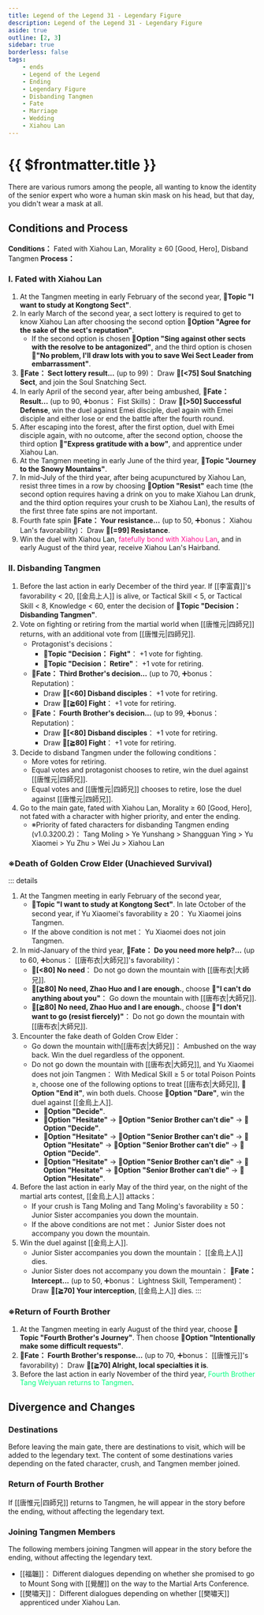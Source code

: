 ```yaml
---
title: Legend of the Legend 31 - Legendary Figure
description: Legend of the Legend 31 - Legendary Figure
aside: true
outline: [2, 3]
sidebar: true
borderless: false
tags:
    - ends
    - Legend of the Legend
    - Ending
    - Legendary Figure
    - Disbanding Tangmen
    - Fate
    - Marriage
    - Wedding
    - Xiahou Lan
---
```


# {{ $frontmatter.title }}

<EndBackground no=31 title="Legendary Figure">
There are various rumors among the people, all wanting to know the identity of the senior expert who wore a human skin mask on his head, but that day, you didn't wear a mask at all.
</EndBackground>

## Conditions and Process

<strong>Conditions：</strong> Fated with <Girl5Icon>Xiahou Lan</Girl5Icon>, Morality ≥ 60 [Good, Hero], Disband Tangmen
**Process：**

### I. Fated with Xiahou Lan

1. At the Tangmen meeting in early February of the second year, **📜Topic "I want to study at Kongtong Sect"**.
2. In early March of the second year, a sect lottery is required to get to know <Girl5Icon>Xiahou Lan</Girl5Icon> after choosing the second option **📖Option "Agree for the sake of the sect's reputation"**.
    - If the second option is chosen **📖Option "Sing against other sects with the resolve to be antagonized"**, and the third option is chosen **📖"No problem, I'll draw lots with you to save Wei Sect Leader from embarrassment"**.
3. **🎲Fate： Sect lottery result...** (up to 99)： Draw **🧾[<75] Soul Snatching Sect**, and join the Soul Snatching Sect.
4. In early April of the second year, after being ambushed, **🎲Fate： Result...** (up to 90, ➕bonus： Fist Skills)： Draw **🧾[>50] Successful Defense**, win the duel against Emei disciple, duel again with Emei disciple and either lose or end the battle after the fourth round.
5. After escaping into the forest, after the first option, duel with Emei disciple again, with no outcome, after the second option, choose the third option **📖"Express gratitude with a bow"**, and apprentice under <Girl5Icon>Xiahou Lan</Girl5Icon>.
6. At the Tangmen meeting in early June of the third year, **📜Topic "Journey to the Snowy Mountains"**.
7. In mid\-July of the third year, after being acupunctured by <Girl5Icon>Xiahou Lan</Girl5Icon>, resist three times in a row by choosing **📖Option "Resist"** each time (the second option requires having a drink on you to make <Girl5Icon>Xiahou Lan</Girl5Icon> drunk, and the third option requires your crush to be <Girl5Icon>Xiahou Lan</Girl5Icon>), the results of the first three fate spins are not important.
8. Fourth fate spin **🎲Fate： Your resistance...** (up to 50, ➕bonus： <Girl5Icon>Xiahou Lan</Girl5Icon>'s favorability)： Draw **🧾[=99] Resistance**.
9. Win the duel with <Girl5Icon>Xiahou Lan</Girl5Icon>, <span style='color: #FF1493;'>fatefully bond with <Girl5Icon>Xiahou Lan</Girl5Icon></span>, and in early August of the third year, receive <Girl5Icon>Xiahou Lan's Hairband</Girl5Icon>.

### II. Disbanding Tangmen

1. Before the last action in early December of the third year. If [[李富貴]]'s favorability < 20, [[金烏上人]] is alive, or Tactical Skill < 5, or Tactical Skill < 8, Knowledge < 60, enter the decision of **📜Topic "Decision： Disbanding Tangmen"**.
2. Vote on fighting or retiring from the martial world when [[唐惟元|四師兄]] returns, with an additional vote from [[唐惟元|四師兄]].
    - Protagonist's decisions：
        - **📜Topic "Decision： Fight"**： +1 vote for fighting.
        - **📜Topic "Decision： Retire"**： +1 vote for retiring.
    - **🎲Fate： Third Brother's decision...** (up to 70, ➕bonus： Reputation)：
        - Draw **🧾[<60] Disband disciples**： +1 vote for retiring.
        - Draw **🧾[≧60] Fight**： +1 vote for retiring.
    - **🎲Fate： Fourth Brother's decision...** (up to 99, ➕bonus： Reputation)：
        - Draw **🧾[<80] Disband disciples**： +1 vote for retiring.
        - Draw **🧾[≧80] Fight**： +1 vote for retiring.
3. Decide to disband Tangmen under the following conditions：
    - More votes for retiring.
    - Equal votes and protagonist chooses to retire, win the duel against [[唐惟元|四師兄]].
    - Equal votes and [[唐惟元|四師兄]] chooses to retire, lose the duel against [[唐惟元|四師兄]].
4. Go to the main gate, fated with <Girl5Icon>Xiahou Lan</Girl5Icon>, Morality ≥ 60 [Good, Hero], not fated with a character with higher priority, and enter the ending.
    - ※Priority of fated characters for disbanding Tangmen ending (v1.0.3200.2)： <Girl0Icon>Tang Moling</Girl0Icon> > <Girl2Icon>Ye Yunshang</Girl2Icon> > <Girl4Icon>Shangguan Ying</Girl4Icon> > <Girl3Icon>Yu Xiaomei</Girl3Icon> > <Girl6Icon>Yu Zhu</Girl6Icon> > <Girl7Icon>Wei Ju</Girl7Icon> > <Girl5Icon>Xiahou Lan</Girl5Icon>

### ※Death of Golden Crow Elder (Unachieved Survival)

::: details

1. At the Tangmen meeting in early February of the second year,
    - **📜Topic "I want to study at Kongtong Sect"**. In late October of the second year, if <Girl3Icon>Yu Xiaomei</Girl3Icon>'s favorability ≥ 20： <Girl3Icon>Yu Xiaomei</Girl3Icon> joins Tangmen.
    - If the above condition is not met： <Girl3Icon>Yu Xiaomei</Girl3Icon> does not join Tangmen.
2. In mid\-January of the third year, **🎲Fate： Do you need more help?...** (up to 60, ➕bonus： [[唐布衣|大師兄]]'s favorability)：
    - **🧾[<80] No need**： Do not go down the mountain with [[唐布衣|大師兄]].
    - **🧾[≧80] No need, Zhao Huo and I are enough.**, choose **📖"I can't do anything about you"**： Go down the mountain with [[唐布衣|大師兄]].
    - **🧾[≧80] No need, Zhao Huo and I are enough.**, choose **📖"I don't want to go (resist fiercely)"**： Do not go down the mountain with [[唐布衣|大師兄]].
3. Encounter the fake death of Golden Crow Elder：
    - Go down the mountain with[[唐布衣|大師兄]]： Ambushed on the way back. Win the duel regardless of the opponent.
    - Do not go down the mountain with [[唐布衣|大師兄]], and <Girl3Icon>Yu Xiaomei</Girl3Icon> does not join Tangmen： With Medical Skill ≥ 5 or total Poison Points ≥, choose one of the following options to treat [[唐布衣|大師兄]], **📖Option "End it"**, win both duels. Choose **📖Option "Dare"**, win the duel against [[金烏上人]].
        - **📖Option "Decide"**.
        - **📖Option "Hesitate"** → **📖Option "Senior Brother can't die"** → **📖Option "Decide"**.
        - **📖Option "Hesitate"** → **📖Option "Senior Brother can't die"** → **📖Option "Hesitate"** → **📖Option "Senior Brother can't die"** → **📖Option "Decide"**.
        - **📖Option "Hesitate"** → **📖Option "Senior Brother can't die"** → **📖Option "Hesitate"** → **📖Option "Senior Brother can't die"** → **📖Option "Hesitate"**.
4. Before the last action in early May of the third year, on the night of the martial arts contest, [[金烏上人]] attacks：
    - If your crush is <Girl0Icon>Tang Moling</Girl0Icon> and <Girl0Icon>Tang Moling</Girl0Icon>'s favorability ≥ 50： <Girl0Icon>Junior Sister</Girl0Icon> accompanies you down the mountain.
    - If the above conditions are not met： <Girl0Icon>Junior Sister</Girl0Icon> does not accompany you down the mountain.
5. Win the duel against [[金烏上人]].
    - <Girl0Icon>Junior Sister</Girl0Icon> accompanies you down the mountain： [[金烏上人]] dies.
    - <Girl0Icon>Junior Sister</Girl0Icon> does not accompany you down the mountain： **🎲Fate： Intercept...** (up to 50, ➕bonus： Lightness Skill, Temperament)： Draw **🧾[≧70] Your interception**, [[金烏上人]] dies.
      :::

### ※Return of Fourth Brother

1. At the Tangmen meeting in early August of the third year, choose **📜Topic "Fourth Brother's Journey"**. Then choose **📖Option "Intentionally make some difficult requests"**.
2. **🎲Fate： Fourth Brother's response...** (up to 70, ➕bonus： [[唐惟元]]'s favorability)： Draw **🧾[≧70] Alright, local specialties it is**.
3. Before the last action in early November of the third year, <span style='color: #00FF7F;'>Fourth Brother Tang Weiyuan</span> <span style='color: #00FF7F;'>returns to Tangmen</span>.

## Divergence and Changes

### Destinations

Before leaving the main gate, there are destinations to visit, which will be added to the legendary text. The content of some destinations varies depending on the fated character, crush, and Tangmen member joined.

### Return of Fourth Brother

If [[唐惟元|四師兄]] returns to Tangmen, he will appear in the story before the ending, without affecting the legendary text.

### Joining Tangmen Members

The following members joining Tangmen will appear in the story before the ending, without affecting the legendary text.

-   [[福韞]]： Different dialogues depending on whether she promised to go to Mount Song with [[覺醒]] on the way to the Martial Arts Conference.
-   [[樊嘯天]]： Different dialogues depending on whether [[樊嘯天]] apprenticed under <Girl5Icon>Xiahou Lan</Girl5Icon>.
